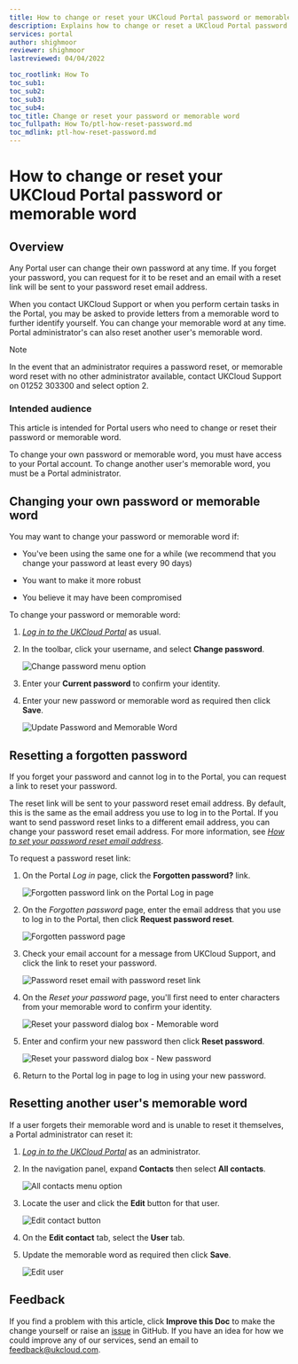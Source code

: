 ```yaml
---
title: How to change or reset your UKCloud Portal password or memorable word
description: Explains how to change or reset a UKCloud Portal password or memorable word
services: portal
author: shighmoor
reviewer: shighmoor
lastreviewed: 04/04/2022

toc_rootlink: How To
toc_sub1:
toc_sub2:
toc_sub3:
toc_sub4:
toc_title: Change or reset your password or memorable word
toc_fullpath: How To/ptl-how-reset-password.md
toc_mdlink: ptl-how-reset-password.md
---
```


# How to change or reset your UKCloud Portal password or memorable word

## Overview

Any Portal user can change their own password at any time. If you forget your password, you can request for it to be reset and an email with a reset link will be sent to your password reset email address.

When you contact UKCloud Support or when you perform certain tasks in the Portal, you may be asked to provide letters from a memorable word to further identify yourself. You can change your memorable word at any time. Portal administrator's can also reset another user's memorable word.

> [!NOTE]
> In the event that an administrator requires a password reset, or memorable word reset with no other administrator available, contact UKCloud Support on 01252 303300 and select option 2.

### Intended audience

This article is intended for Portal users who need to change or reset their password or memorable word.

To change your own password or memorable word, you must have access to your Portal account. To change another user's memorable word, you must be a Portal administrator.

## Changing your own password or memorable word

You may want to change your password or memorable word if:

- You've been using the same one for a while (we recommend that you change your password at least every 90 days)

- You want to make it more robust

- You believe it may have been compromised

To change your password or memorable word:

1. [*Log in to the UKCloud Portal*](ptl-gs.md#logging-in-to-the-ukcloud-portal) as usual.

2. In the toolbar, click your username, and select **Change password**.

   ![Change password menu option](images/ptl-mnu-change-password.png)

3. Enter your **Current password** to confirm your identity.

4. Enter your new password or memorable word as required then click **Save**.

   ![Update Password and Memorable Word](images/ptl-update-password.png)

## Resetting a forgotten password

If you forget your password and cannot log in to the Portal, you can request a link to reset your password.

The reset link will be sent to your password reset email address. By default, this is the same as the email address you use to log in to the Portal. If you want to send password reset links to a different email address, you can change your password reset email address. For more information, see [*How to set your password reset email address*](ptl-how-change-email-address.md).

To request a password reset link:

1. On the Portal *Log in* page, click the **Forgotten password?** link.

   ![Forgotten password link on the Portal Log in page](images/ptl-forgotten-password-link.png)

2. On the *Forgotten password* page, enter the email address that you use to log in to the Portal, then click **Request password reset**.

   ![Forgotten password page](images/ptl-forgotten-password.png)

3. Check your email account for a message from UKCloud Support, and click the link to reset your password.

   ![Password reset email with password reset link](images/ptl-forgotten-password-email.png)

4. On the *Reset your password* page, you'll first need to enter characters from your memorable word to confirm your identity.

   ![Reset your password dialog box - Memorable word](images/ptl-forgotten-password-reset-memword.png)

5. Enter and confirm your new password then click **Reset password**.

   ![Reset your password dialog box - New password](images/ptl-forgotten-password-reset.png)

6. Return to the Portal log in page to log in using your new password.

## Resetting another user's memorable word

If a user forgets their memorable word and is unable to reset it themselves, a Portal administrator can reset it:

1. [*Log in to the UKCloud Portal*](ptl-gs.md#logging-in-to-the-ukcloud-portal) as an administrator.

2. In the navigation panel, expand **Contacts** then select **All contacts**.

   ![All contacts menu option](images/ptl-mnu-all-contacts.png)

3. Locate the user and click the **Edit** button for that user.

   ![Edit contact button](images/ptl-contact-btn-edit.png)

4. On the **Edit contact** tab, select the **User** tab.

5. Update the memorable word as required then click **Save**.

   ![Edit user](images/ptl-update-user-password.png)

## Feedback

If you find a problem with this article, click **Improve this Doc** to make the change yourself or raise an [issue](https://github.com/UKCloud/documentation/issues) in GitHub. If you have an idea for how we could improve any of our services, send an email to <feedback@ukcloud.com>.

